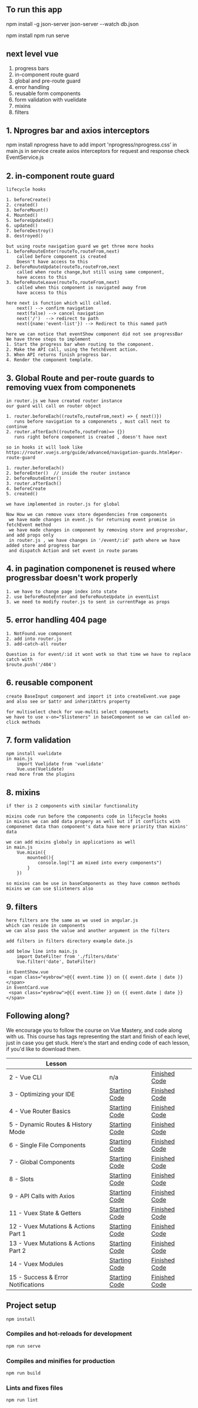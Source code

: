 ## To run this app

npm install -g json-server
json-server --watch db.json

npm install
npm run serve

## next level vue

  1. progress bars
  2. in-component route guard
  3. global and pre-route guard
  4. error handling
  5. reusable form components
  6. form validation with vuelidate
  7. mixins
  8. filters

## 1. Nprogres bar and axios interceptors
npm install nprogress
have to add  import 'nprogress/nprogress.css' in main.js 
in service create axios interceptors for request and response 
check EventService.js

## 2. in-component route guard
    lifecycle hooks

    1. beforeCreate()
    2. created()
    3. beforeMount()
    4. Mounted()
    5. beforeUpdated()
    6. updated()
    7. beforeDestroy()
    8. destroyed()

    but using route navigation guard we get three more hooks
    1. beforeRouteEnter(routeTo,routeFrom,next)
        called before component is created
        Doesn't have access to this
    2. beforeRouteUpdate(routeTo,routeFrom,next
        called when route change,but still using same component,
        have access to this
    3. beforeRouteLeave(routeTo,routeFrom,next)
        called when this component is navigated away from
        have access to this

    here next is function which will called.
        next() --> confirm navigation
        next(false) --> cancel navigation
        next('/')  --> redirect to path
        next({name:'event-list'}) --> Redirect to this named path
  
    here we can notice that eventShow component did not see progressBar 
    We have three steps to implement   
    1. Start the progress bar when routing to the component.
    2. Make the API call, using the fetchEvent action.
    3. When API returns finish progress bar.
    4. Render the component template.

## 3. Global Route and per-route guards to removing vuex from componenets
    in router.js we have created router instance 
    our guard will call on router object

    1. router.beforeEach((routeTo,routeFrom,next) => { next()})
       runs before navigation to a componenets , must call next to continue
    2. router.afterEach((routeTo,routeFrom)=> {}) 
       runs right before component is created , doesn't have next

    so in hooks it will look like
    https://router.vuejs.org/guide/advanced/navigation-guards.html#per-route-guard

    1. router.beforeEach()
    2. beforeEnter()  // inside the router instance
    2. beforeRouteEnter()
    3. router.afterEach()
    4. beforeCreate
    5. created()

    we have implemented in router.js for global 

    Now How we can remove vuex store dependencies from components
     we have made changes in event.js for returning event promise in fetchEvent method
     we have made changes in component by removing store and progressbar, and add props only
     in router.js , we have changes in '/event/:id' path where we have added store and progress bar
     and dispatch Action and set event in route params

## 4. in pagination componenet is reused where progressbar doesn't work properly
    1. we have to change page index into state
    2. use beforeRouteEnter and beforeRouteUpdate in eventList
    3. we need to modify router.js to sent in currentPage as props

## 5. error handling 404 page
    1. NotFound.vue component
    2. add into router.js
    3. add-catch-all router 

    Question is for event/:id it wont wotk so that time we have to replace catch with 
    $route.push('/404')

## 6. reusable component
    create BaseInput component and import it into createEvent.vue page
    and also see or $attr and inheritAttrs property

    for multiselect check for vue-multi select componenets
    we have to use v-on="$listeners" in baseComponent so we can called on-click methods

## 7. form validation
    npm install vuelidate
    in main.js 
        import Vuelidate from 'vuelidate'
        Vue.use(Vuelidate)
    read more from the plugins

## 8. mixins
    if ther is 2 components with similar functionality

    mixins code run before the components code in lifecycle hooks
    in mixins we can add data propery as well but if it conflicts with componenet data than component's data have more priority than mixins' data

    we can add mixins globaly in applications as well
    in main.js 
        Vue.mixin({
            mounted(){
                console.log("I am mixed into every components")
            }
        })

    so mixins can be use in baseComponents as they have common methods
    mixins we can use $listeners also

## 9. filters
    here filters are the same as we used in angular.js
    which can reside in components
    we can also pass the value and another argument in the filters

    add filters in filters directory example date.js

    add below line into main.js
        import DateFilter from './filters/date'
        Vue.filter('date', DateFilter)

    in EventShow.vue 
     <span class="eyebrow">@{{ event.time }} on {{ event.date | date }}</span>
    in EventCard.vue
     <span class="eyebrow">@{{ event.time }} on {{ event.date | date }}</span>

## Following along?

We encourage you to follow the course on Vue Mastery, and code along with us. This course has tags representing the start and finish of each level, just in case you get stuck. Here's the start and ending code of each lesson, if you'd like to download them.

| Lesson                               |                                                                                                              |                                                                                                               |
| ------------------------------------ | ------------------------------------------------------------------------------------------------------------ | ------------------------------------------------------------------------------------------------------------- |
| 2 - Vue CLI                          | n/a                                                                                                          | [Finished Code](https://github.com/Code-Pop/real-world-vue/releases/tag/lesson2-cli-finish)                   |
| 3 - Optimizing your IDE              | [Starting Code](https://github.com/Code-Pop/real-world-vue/releases/tag/lesson3-editor-start)                | [Finished Code](https://github.com/Code-Pop/real-world-vue/releases/tag/lesson3-editor-finish)                |
| 4 - Vue Router Basics                | [Starting Code](https://github.com/Code-Pop/real-world-vue/releases/tag/lesson4-routing-start)               | [Finished Code](https://github.com/Code-Pop/real-world-vue/releases/tag/lesson4-routing-finish)               |
| 5 - Dynamic Routes & History Mode    | [Starting Code](https://github.com/Code-Pop/real-world-vue/releases/tag/lesson5-dynamic-routing-start)       | [Finished Code](https://github.com/Code-Pop/real-world-vue/releases/tag/lesson5-dynamic-routing-finish)       |
| 6 - Single File Components           | [Starting Code](https://github.com/Code-Pop/real-world-vue/releases/tag/lesson6-sfc-start)                   | [Finished Code](https://github.com/Code-Pop/real-world-vue/releases/tag/lesson6-sfc-finish)                   |
| 7 - Global Components                | [Starting Code](https://github.com/Code-Pop/real-world-vue/releases/tag/lesson7-global-start)                | [Finished Code](https://github.com/Code-Pop/real-world-vue/releases/tag/lesson7-global-finish)                |
| 8 - Slots                            | [Starting Code](https://github.com/Code-Pop/real-world-vue/releases/tag/lesson8-slots-start)                 | [Finished Code](https://github.com/Code-Pop/real-world-vue/releases/tag/lesson8-slots-finish)                 |
| 9 - API Calls with Axios             | [Starting Code](https://github.com/Code-Pop/real-world-vue/releases/tag/lesson9-axios-start)                 | [Finished Code](https://github.com/Code-Pop/real-world-vue/releases/tag/lesson9-axios-finish)                 |
| 11 - Vuex State & Getters            | [Starting Code](https://github.com/Code-Pop/real-world-vue/releases/tag/lesson11-vuex-start)                 | [Finished Code](https://github.com/Code-Pop/real-world-vue/releases/tag/lesson11-vuex-finish)                 |
| 12 - Vuex Mutations & Actions Part 1 | [Starting Code](https://github.com/Code-Pop/real-world-vue/releases/tag/lesson12-mutations%26actions1-start) | [Finished Code](https://github.com/Code-Pop/real-world-vue/releases/tag/lesson12-mutations%26actions1-finish) |
| 13 - Vuex Mutations & Actions Part 2 | [Starting Code](https://github.com/Code-Pop/real-world-vue/releases/tag/lesson13-mutations%26actions2-start) | [Finished Code](https://github.com/Code-Pop/real-world-vue/releases/tag/lesson13-mutations%26actions2-finish) |
| 14 - Vuex Modules                    | [Starting Code](https://github.com/Code-Pop/real-world-vue/releases/tag/lesson14-modules-start)              | [Finished Code](https://github.com/Code-Pop/real-world-vue/releases/tag/lesson14-modules-finish)              |
| 15 - Success & Error Notifications    | [Starting Code](https://github.com/Code-Pop/real-world-vue/releases/tag/lesson15-notifications-start)         | [Finished Code](https://github.com/Code-Pop/real-world-vue/releases/tag/lesson15-notifications-finish)         |

## Project setup

```
npm install
```

### Compiles and hot-reloads for development

```
npm run serve
```

### Compiles and minifies for production

```
npm run build
```

### Lints and fixes files

```
npm run lint
```
